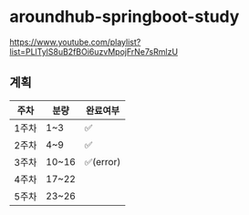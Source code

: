 # aroundhub-springboot-study
https://www.youtube.com/playlist?list=PLlTylS8uB2fBOi6uzvMpojFrNe7sRmlzU
## 계획
|주차|분량|완료여부|
|----------|-----|-|
|1주차|1~3|✅|
|2주차|4~9|✅|
|3주차|10~16|✅(error)|
|4주차|17~22| |
|5주차|23~26| |
